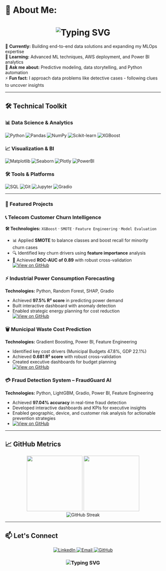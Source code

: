 # 💫 About Me:

<h1 align="center">
  <img src="https://readme-typing-svg.demolab.com?font=Fira+Code&weight=600&size=22&pause=1000&color=1E90FF&center=true&vCenter=true&width=700&lines=👋+Hi,+I'm+Lesiba+James+Kganyago;Data+Science+Professional;Informatics+Graduate;Machine+Learning+Enthusiast;Turning+Data+Into+Business+Value!" alt="Typing SVG">
</h1>

🔭 **Currently:** Building end-to-end data solutions and expanding my MLOps expertise  
🌱 **Learning:** Advanced ML techniques, AWS deployment, and Power BI analytics  
💬 **Ask me about:** Predictive modeling, data storytelling, and Python automation  
⚡ **Fun fact:** I approach data problems like detective cases - following clues to uncover insights  

---

## 🛠️ Technical Toolkit

### 📊 Data Science & Analytics
![Python](https://img.shields.io/badge/Python-3.9+-3776AB?logo=python&logoColor=white)
![Pandas](https://img.shields.io/badge/Pandas-150458?logo=pandas&logoColor=white)
![NumPy](https://img.shields.io/badge/NumPy-013243?logo=numpy&logoColor=white)
![Scikit-learn](https://img.shields.io/badge/Scikit--Learn-F7931E?logo=scikit-learn&logoColor=white)
![XGBoost](https://img.shields.io/badge/XGBoost-3776AB?logo=xgboost&logoColor=white)

### 📈 Visualization & BI
![Matplotlib](https://img.shields.io/badge/Matplotlib-11557C?logo=matplotlib&logoColor=white)
![Seaborn](https://img.shields.io/badge/Seaborn-FF6F00?logo=seaborn&logoColor=white)
![Plotly](https://img.shields.io/badge/Plotly-3F4F75?logo=plotly&logoColor=white)
![PowerBI](https://img.shields.io/badge/Power_BI-F2C811?logo=powerbi&logoColor=black)

### 🛠️ Tools & Platforms
![SQL](https://img.shields.io/badge/SQL-4479A1?logo=mysql&logoColor=white)
![Git](https://img.shields.io/badge/Git-F05032?logo=git&logoColor=white)
![Jupyter](https://img.shields.io/badge/Jupyter-F37626?logo=jupyter&logoColor=white)
![Gradio](https://img.shields.io/badge/Gradio-FF6B6B?logo=gradio&logoColor=white)

---

### 🚀 Featured Projects

### 📞 Telecom Customer Churn Intelligence  
**🛠 Technologies:** `XGBoost` · `SMOTE` · `Feature Engineering` · `Model Evaluation`  
- 📊 Applied **SMOTE** to balance classes and boost recall for minority churn cases  
- 🔍 Identified key churn drivers using **feature importance** analysis  
- 🚀 Achieved **ROC-AUC of 0.89** with robust cross-validation  
[![View on GitHub](https://img.shields.io/badge/View_Repo-181717?logo=github&logoColor=white)](https://github.com/JmineSA/Telecom_Customer_Churn_Intelligence)

### ⚡ Industrial Power Consumption Forecasting
**Technologies:** Python, Random Forest, SHAP, Gradio  
- Achieved **97.5% R² score** in predicting power demand  
- Built interactive dashboard with anomaly detection  
- Enabled strategic energy planning for cost reduction  
[![View on GitHub](https://img.shields.io/badge/View_Repo-181717?logo=github&logoColor=white)](https://github.com/JmineSA/Power-Consumption-Forecasting-with-Predictive-Analytics)

### 🗑️ Municipal Waste Cost Prediction
**Technologies:** Gradient Boosting, Power BI, Feature Engineering  
- Identified key cost drivers (Municipal Budgets 47.8%, GDP 22.1%)  
- Achieved **0.681 R² score** with robust cross-validation  
- Created executive dashboards for budget planning  
[![View on GitHub](https://img.shields.io/badge/View_Repo-181717?logo=github&logoColor=white)](https://github.com/JmineSA/Municipal-Waste-Cost-Prediction)

### 💳 Fraud Detection System – FraudGuard AI
**Technologies:** Python, LightGBM, Gradio, Power BI, Feature Engineering  
- Achieved **97.04% accuracy** in real-time fraud detection  
- Developed interactive dashboards and KPIs for executive insights  
- Enabled geographic, device, and customer risk analysis for actionable prevention strategies
- [![View on GitHub](https://img.shields.io/badge/View_Repo-181717?logo=github&logoColor=white)](https://github.com/JmineSA/Financial-Fraud-Modeling-for-LOL-Bank)


---

## 📈 GitHub Metrics

<div align="center">
  <img height="180em" src="https://github-readme-stats.vercel.app/api?username=JmineSA&show_icons=true&theme=tokyonight&include_all_commits=true&count_private=true"/>
  <img height="180em" src="https://github-readme-stats.vercel.app/api/top-langs/?username=JmineSA&layout=compact&langs_count=8&theme=tokyonight"/>
</div>

<div align="center">
  <img src="https://streak-stats.demolab.com?user=JmineSA&theme=tokyonight" alt="GitHub Streak"/>
</div>

---

## 📫 Let's Connect

<p align="center">
  <a href="https://www.linkedin.com/in/lesiba-kganyago-a39b302b0/">
    <img src="https://img.shields.io/badge/LinkedIn-0077B5?style=for-the-badge&logo=linkedin&logoColor=white" alt="LinkedIn">
  </a>
  <a href="mailto:lesibajmine@gmail.com">
    <img src="https://img.shields.io/badge/Email-D14836?style=for-the-badge&logo=gmail&logoColor=white" alt="Email">
  </a>
  <a href="https://github.com/JmineSA">
    <img src="https://img.shields.io/badge/GitHub-181717?style=for-the-badge&logo=github&logoColor=white" alt="GitHub">
  </a>
</p>

<h3 align="center">
  <img src="https://readme-typing-svg.demolab.com?font=Fira+Code&weight=600&size=18&pause=1000&color=F79B29&center=true&width=435&lines=Open+to+collaborations+and+new+opportunities!;Let's+create+data-driven+solutions+together!+🚀" alt="Typing SVG">
</h3>
